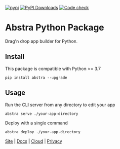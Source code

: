 [![pypi](https://img.shields.io/pypi/v/abstra.svg)](https://pypi.python.org/pypi/abstra)
[![PyPI Downloads](https://img.shields.io/pypi/dm/abstra.svg)](https://pypi.org/project/abstra/)
[![Code check](https://github.com/abstra-app/abstra-lib/actions/workflows/code_check.yml/badge.svg)](https://github.com/abstra-app/abstra-lib/actions/workflows/code_check.yml)

# Abstra Python Package

Drag'n drop app builder for Python.

## Install

This package is compatible with Python >= 3.7

```
pip install abstra --upgrade
```

## Usage

Run the CLI server from any directory to edit your app

```
abstra serve ./your-app-directory
```

Deploy with a single command

```
abstra deploy ./your-app-directory
```

[Site](https://abstra.io) | [Docs](https://docs.abstra.io) | [Cloud](https://cloud.abstra.io) | [Privacy](./PRIVACY.md)